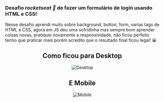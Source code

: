 ### Desafio *rocketseat 🚀* de fazer um formulário de login usando HTML e CSS!

Nesse desafio aprendi muito sobre background, button, form, varias tags de HTML e CSS, agora em JS deu uma sofridinha mas sempre bom aprender coisas novas, pratiquei novamente a
responsividade, não ficou perfeito tenho que praticar mais porém acredito que o resultado final ficou legal! 😀


<div align="center">
  <h2>Como ficou para Desktop</h2>
  
![Desktop](https://user-images.githubusercontent.com/62243365/155244903-8fd691b4-7de1-4dd1-96f9-6cb6dbed5f09.png)

<div align="center">
  <h2>E Mobile</h2>
  
![Mobile](https://user-images.githubusercontent.com/62243365/155244907-c9f0b62c-6111-4a24-96f1-f7be86b88c0f.png)
</div>
